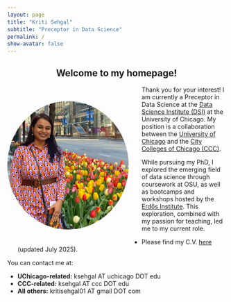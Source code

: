 ```yaml
---
layout: page
title: "Kriti Sehgal"
subtitle: "Preceptor in Data Science"
permalink: /
show-avatar: false
---
```

<h2 style="text-align: center;">Welcome to my homepage!</h2>

<img style="float: left; width: 280px; border-radius: 50%; margin-right: 30px; margin-bottom: 35px; margin-top: 35px" src="/assets/img/Kriti.JPG" alt="Picture of Kriti Sehgal">


Thank you for your interest! I am currently a Preceptor in Data Science at the [Data Science Institute (DSI)](https://datascience.uchicago.edu/) at the University of Chicago. My position is a collaboration between the [University of Chicago](https://www.uchicago.edu/en) and the [City Colleges of Chicago (CCC)](https://www.ccc.edu/).

While pursuing my PhD, I explored the emerging field of data science through coursework at OSU, as well as bootcamps and workshops hosted by the [Erdős Institute](https://www.erdosinstitute.org/). This exploration, combined with my passion for teaching, led me to my current role.

- Please find my C.V. <a href="/assets/files/CV_July_2025.pdf" target="_blank">here </a>(updated July 2025).

You can contact me at:

- **UChicago-related:** ksehgal AT uchicago DOT edu  
- **CCC-related:** ksehgal AT ccc DOT edu  
- **All others:** kritisehgal01 AT gmail DOT com  

